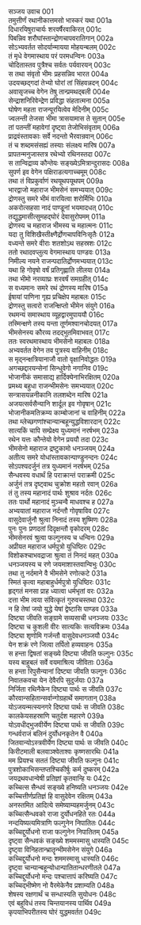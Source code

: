 सञ्जय उवाच	001  
तमुत्तीर्णं रथानीकात्तमसो भास्करं यथा	001a  
दिधारयिषुराचार्यः शरवर्षैरवाकिरत्	001c  
पिबन्निव शरौघांस्तान्द्रोणचापवरातिगान्	002a  
सोऽभ्यवर्तत सोदर्यान्मायया मोहयन्बलम्	002c  
तं मृधे वेगमास्थाय परं परमधन्विनः	003a  
चोदितास्तव पुत्रैश्च सर्वतः पर्यवारयन्	003c  
स तथा संवृतो भीमः प्रहसन्निव भारत	004a  
उदयच्छद्गदां तेभ्यो घोरां तां सिंहवन्नदन्	004c  
अवासृजच्च वेगेन तेषु तान्प्रमथद्बली	004e  
सेन्द्राशनिरिवेन्द्रेण प्रविद्धा संहतात्मना	005a  
घोषेण महता राजन्पूरयित्वेव मेदिनीम्	005c  
ज्वलन्ती तेजसा भीमा त्रासयामास ते सुतान्	005e  
तां पतन्तीं महावेगां दृष्ट्वा तेजोभिसंवृताम्	006a  
प्राद्रवंस्तावकाः सर्वे नदन्तो भैरवान्रवान्	006c  
तं च शब्दमसंसह्यं तस्याः संलक्ष्य मारिष	007a  
प्रापतन्मनुजास्तत्र रथेभ्यो रथिनस्तदा	007c  
स तान्विद्राव्य कौन्तेयः सङ्ख्येऽमित्रान्दुरासदः	008a  
सुपर्ण इव वेगेन पक्षिराडत्यगाच्चमूम्	008c  
तथा तं विप्रकुर्वाणं रथयूथपयूथपम्	009a  
भारद्वाजो महाराज भीमसेनं समभ्ययात्	009c  
द्रोणस्तु समरे भीमं वारयित्वा शरोर्मिभिः	010a  
अकरोत्सहसा नादं पाण्डूनां भयमादधत्	010c  
तद्युद्धमासीत्सुमहद्घोरं देवासुरोपमम्	011a  
द्रोणस्य च महाराज भीमस्य च महात्मनः	011c  
यदा तु विशिखैस्तीक्ष्णैर्द्रोणचापविनिःसृतैः	012a  
वध्यन्ते समरे वीराः शतशोऽथ सहस्रशः	012c  
ततो रथादवप्लुत्य वेगमास्थाय पाण्डवः	013a  
निमील्य नयने राजन्पदातिर्द्रोणमभ्ययात्	013c  
यथा हि गोवृषो वर्षं प्रतिगृह्णाति लीलया	014a  
तथा भीमो नरव्याघ्रः शरवर्षं समग्रहीत्	014c  
स वध्यमानः समरे रथं द्रोणस्य मारिष	015a  
ईषायां पाणिना गृह्य प्रचिक्षेप महाबलः	015c  
द्रोणस्तु सत्वरो राजन्क्षिप्तो भीमेन संयुगे	016a  
रथमन्यं समास्थाय व्यूहद्वारमुपाययौ	016c  
तस्मिन्क्षणे तस्य यन्ता तूर्णमश्वानचोदयत्	017a  
भीमसेनस्य कौरव्य तदद्भुतमिवाभवत्	017c  
ततः स्वरथमास्थाय भीमसेनो महाबलः	018a  
अभ्यवर्तत वेगेन तव पुत्रस्य वाहिनीम्	018c  
स मृद्नन्क्षत्रियानाजौ वातो वृक्षानिवोद्धतः	019a  
अगच्छद्दारयन्सेनां सिन्धुवेगो नगानिव	019c  
भोजानीकं समासाद्य हार्दिक्येनाभिरक्षितम्	020a  
प्रमथ्य बहुधा राजन्भीमसेनः समभ्ययात्	020c  
सन्त्रासयन्ननीकानि तलशब्देन मारिष	021a  
अजयत्सर्वसैन्यानि शार्दूल इव गोवृषान्	021c  
भोजानीकमतिक्रम्य काम्बोजानां च वाहिनीम्	022a  
तथा म्लेच्छगणांश्चान्यान्बहून्युद्धविशारदान्	022c  
सात्यकिं चापि सम्प्रेक्ष्य युध्यमानं नरर्षभम्	023a  
रथेन यत्तः कौन्तेयो वेगेन प्रययौ तदा	023c  
भीमसेनो महाराज द्रष्टुकामो धनञ्जयम्	024a  
अतीत्य समरे योधांस्तावकान्पाण्डुनन्दनः	024c  
सोऽपश्यदर्जुनं तत्र युध्यमानं नरर्षभम्	025a  
सैन्धवस्य वधार्थं हि पराक्रान्तं पराक्रमी	025c  
अर्जुनं तत्र दृष्ट्वाथ चुक्रोश महतो रवान्	026a  
तं तु तस्य महानादं पार्थः शुश्राव नर्दतः	026c  
ततः पार्थो महानादं मुञ्चन्वै माधवश्च ह	027a  
अभ्ययातां महाराज नर्दन्तौ गोवृषाविव	027c  
वासुदेवार्जुनौ श्रुत्वा निनादं तस्य शुष्मिणः	028a  
पुनः पुनः प्रणदतां दिदृक्षन्तौ वृकोदरम्	028c  
भीमसेनरवं श्रुत्वा फल्गुनस्य च धन्विनः	029a  
अप्रीयत महाराज धर्मपुत्रो युधिष्ठिरः	029c  
विशोकश्चाभवद्राजा श्रुत्वा तं निनदं महत्	030a  
धनञ्जयस्य च रणे जयमाशास्तवान्विभुः	030c  
तथा तु नर्दमाने वै भीमसेने रणोत्कटे	031a  
स्मितं कृत्वा महाबाहुर्धर्मपुत्रो युधिष्ठिरः	031c  
हृद्गतं मनसा प्राह ध्यात्वा धर्मभृतां वरः	032a  
दत्ता भीम त्वया संवित्कृतं गुरुवचस्तथा	032c  
न हि तेषां जयो युद्धे येषां द्वेष्टासि पाण्डव	033a  
दिष्ट्या जीवति सङ्ग्रामे सव्यसाची धनञ्जयः	033c  
दिष्ट्या च कुशली वीरः सात्यकिः सत्यविक्रमः	034a  
दिष्ट्या शृणोमि गर्जन्तौ वासुदेवधनञ्जयौ	034c  
येन शक्रं रणे जित्वा तर्पितो हव्यवाहनः	035a  
स हन्ता द्विषतां सङ्ख्ये दिष्ट्या जीवति फल्गुनः	035c  
यस्य बाहुबलं सर्वे वयमाश्रित्य जीविताः	036a  
स हन्ता रिपुसैन्यानां दिष्ट्या जीवति फल्गुनः	036c  
निवातकवचा येन देवैरपि सुदुर्जयाः	037a  
निर्जिता रथिनैकेन दिष्ट्या पार्थः स जीवति	037c  
कौरवान्सहितान्सर्वान्गोग्रहार्थे समागतान्	038a  
योऽजयन्मत्स्यनगरे दिष्ट्या पार्थः स जीवति	038c  
कालकेयसहस्राणि चतुर्दश महारणे	039a  
योऽवधीद्भुजवीर्येण दिष्ट्या पार्थः स जीवति	039c  
गन्धर्वराजं बलिनं दुर्योधनकृतेन वै	040a  
जितवान्योऽस्त्रवीर्येण दिष्ट्या पार्थः स जीवति	040c  
किरीटमाली बलवाञ्श्वेताश्वः कृष्णसारथिः	041a  
मम प्रियश्च सततं दिष्ट्या जीवति फल्गुनः	041c  
पुत्रशोकाभिसन्तप्तश्चिकीर्षुः कर्म दुष्करम्	042a  
जयद्रथवधान्वेषी प्रतिज्ञां कृतवान्हि यः	042c  
कच्चित्स सैन्धवं सङ्ख्ये हनिष्यति धनञ्जयः	042e  
कच्चित्तीर्णप्रतिज्ञं हि वासुदेवेन रक्षितम्	043a  
अनस्तमित आदित्ये समेष्याम्यहमर्जुनम्	043c  
कच्चित्सैन्धवको राजा दुर्योधनहिते रतः	044a  
नन्दयिष्यत्यमित्राणि फल्गुनेन निपातितः	044c  
कच्चिद्दुर्योधनो राजा फल्गुनेन निपातितम्	045a  
दृष्ट्वा सैन्धवकं सङ्ख्ये शममस्मासु धास्यति	045c  
दृष्ट्वा विनिहतान्भ्रातॄन्भीमसेनेन संयुगे	046a  
कच्चिद्दुर्योधनो मन्दः शममस्मासु धास्यति	046c  
दृष्ट्वा चान्यान्बहून्योधान्पातितान्धरणीतले	047a  
कच्चिद्दुर्योधनो मन्दः पश्चात्तापं करिष्यति	047c  
कच्चिद्भीष्मेण नो वैरमेकेनैव प्रशाम्यति	048a  
शेषस्य रक्षणार्थं च सन्धास्यति सुयोधनः	048c  
एवं बहुविधं तस्य चिन्तयानस्य पार्थिव	049a  
कृपयाभिपरीतस्य घोरं युद्धमवर्तत	049c  
